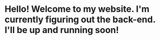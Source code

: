 # Hello! Welcome to my website. I'm currently figuring out the back-end. I'll be up and running soon!
